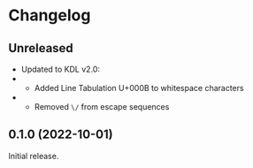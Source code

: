 # Changelog

## Unreleased

- Updated to KDL v2.0:
- - Added Line Tabulation U+000B to whitespace characters
- - Removed `\/` from escape sequences

## 0.1.0 (2022-10-01)

Initial release.
